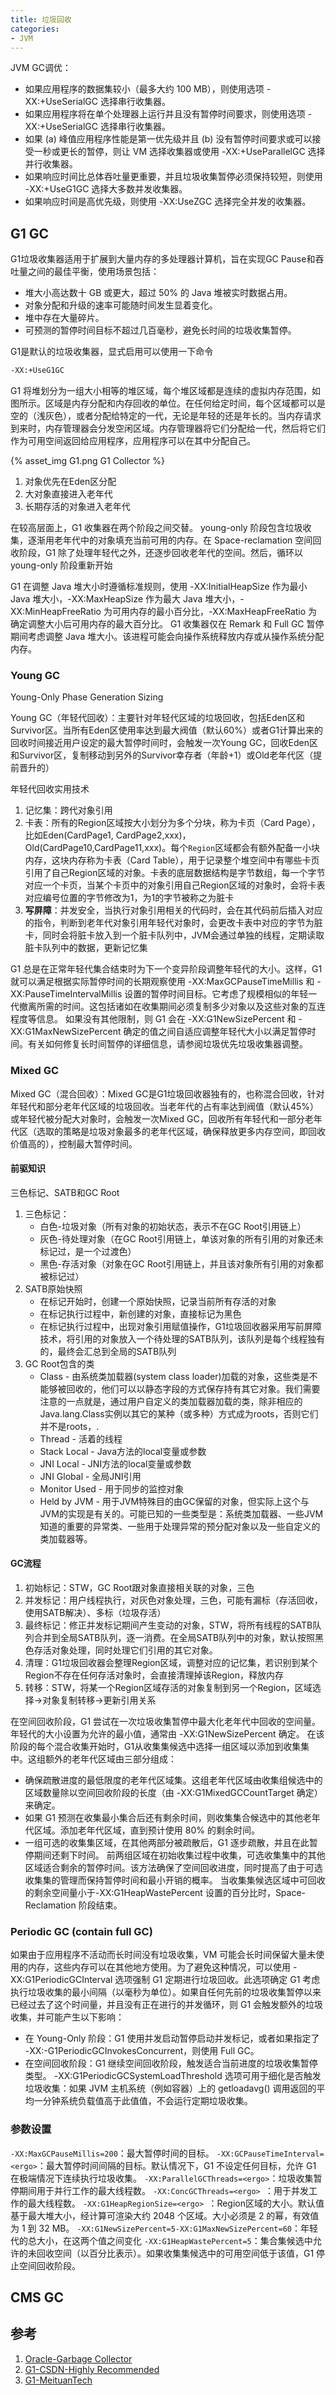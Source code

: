 ```yaml
---
title: 垃圾回收
categories: 
- JVM
---
```

JVM GC调优：
+ 如果应用程序的数据集较小（最多大约 100 MB），则使用选项 -XX:+UseSerialGC 选择串行收集器。
+ 如果应用程序将在单个处理器上运行并且没有暂停时间要求，则使用选项 -XX:+UseSerialGC 选择串行收集器。
+ 如果 (a) 峰值应用程序性能是第一优先级并且 (b) 没有暂停时间要求或可以接受一秒或更长的暂停，则让 VM 选择收集器或使用 -XX:+UseParallelGC 选择并行收集器。
+ 如果响应时间比总体吞吐量更重要，并且垃圾收集暂停必须保持较短，则使用 -XX:+UseG1GC 选择大多数并发收集器。
+ 如果响应时间是高优先级，则使用 -XX:UseZGC 选择完全并发的收集器。
## G1 GC
G1垃圾收集器适用于扩展到大量内存的多处理器计算机，旨在实现GC Pause和吞吐量之间的最佳平衡，使用场景包括：
+ 堆大小高达数十 GB 或更大，超过 50% 的 Java 堆被实时数据占用。
+ 对象分配和升级的速率可能随时间发生显着变化。
+ 堆中存在大量碎片。
+ 可预测的暂停时间目标不超过几百毫秒，避免长时间的垃圾收集暂停。

G1是默认的垃圾收集器，显式启用可以使用一下命令
```bash
-XX:+UseG1GC
```

G1 将堆划分为一组大小相等的堆区域，每个堆区域都是连续的虚拟内存范围，如图所示。区域是内存分配和内存回收的单位。在任何给定时间，每个区域都可以是空的（浅灰色），或者分配给特定的一代，无论是年轻的还是年长的。当内存请求到来时，内存管理器会分发空闲区域。内存管理器将它们分配给一代，然后将它们作为可用空间返回给应用程序，应用程序可以在其中分配自己。

{% asset_img G1.png G1 Collector %}

1. 对象优先在Eden区分配
2. 大对象直接进入老年代
3. 长期存活的对象进入老年代

在较高层面上，G1 收集器在两个阶段之间交替。 young-only 阶段包含垃圾收集，逐渐用老年代中的对象填充当前可用的内存。在 Space-reclamation 空间回收阶段，G1 除了处理年轻代之外，还逐步回收老年代的空间。然后，循环以young-only 阶段重新开始

G1 在调整 Java 堆大小时遵循标准规则，使用 -XX:InitialHeapSize 作为最小 Java 堆大小，-XX:MaxHeapSize 作为最大 Java 堆大小，-XX:MinHeapFreeRatio 为可用内存的最小百分比，-XX:MaxHeapFreeRatio 为确定调整大小后可用内存的最大百分比。 G1 收集器仅在 Remark 和 Full GC 暂停期间考虑调整 Java 堆大小。该进程可能会向操作系统释放内存或从操作系统分配内存。

### Young GC
Young-Only Phase Generation Sizing

Young GC（年轻代回收）：主要针对年轻代区域的垃圾回收，包括Eden区和Survivor区。当所有Eden区使用率达到最大阀值（默认60%）或者G1计算出来的回收时间接近用户设定的最大暂停时间时，会触发一次Young GC，回收Eden区和Survivor区，复制移动到另外的Survivor幸存者（年龄+1）或Old老年代区（提前晋升的）

年轻代回收实用技术
1. 记忆集：跨代对象引用
2. 卡表：所有的Region区域按大小划分为多个分块，称为卡页（Card Page），比如Eden(CardPage1, CardPage2,xxx)，Old(CardPage10,CardPage11,xxx)。每个`Region`区域都会有额外配备一小块内存，这块内存称为卡表（Card Table），用于记录整个堆空间中有哪些卡页引用了自己Region区域的对象。卡表的底层数据结构是字节数组，每一个字节对应一个卡页，当某个卡页中的对象引用自己Region区域的对象时，会将卡表对应编号位置的字节修改为1，为1的字节被称之为脏卡
3. <b>写屏障</b>：并发安全，当执行对象引用相关的代码时，会在其代码前后插入对应的指令，判断到老年代对象引用年轻代对象时，会更改卡表中对应的字节为脏卡，同时会将脏卡放入到一个脏卡队列中，JVM会通过单独的线程，定期读取脏卡队列中的数据，更新记忆集

G1 总是在正常年轻代集合结束时为下一个变异阶段调整年轻代的大小。这样，G1 就可以满足根据实际暂停时间的长期观察使用 -XX:MaxGCPauseTimeMillis 和 -XX:PauseTimeIntervalMillis 设置的暂停时间目标。它考虑了规模相似的年轻一代撤离所需的时间。这包括诸如在收集期间必须复制多少对象以及这些对象的互连程度等信息。
如果没有其他限制，则 G1 会在 -XX:G1NewSizePercent 和 -XX:G1MaxNewSizePercent 确定的值之间自适应调整年轻代大小以满足暂停时间。有关如何修复长时间暂停的详细信息，请参阅垃圾优先垃圾收集器调整。

### Mixed GC

Mixed GC（混合回收）：Mixed GC是G1垃圾回收器独有的，也称混合回收，针对年轻代和部分老年代区域的垃圾回收。当老年代的占有率达到阀值（默认45%）或年轻代被分配大对象时，会触发一次Mixed GC，回收所有年轻代和一部分老年代区（选取的策略是垃圾对象最多的老年代区域，确保释放更多内存空间，即回收价值高的），控制最大暂停时间。

#### 前驱知识
三色标记、SATB和GC Root
1. 三色标记：
   + 白色-垃圾对象（所有对象的初始状态，表示不在GC Root引用链上）
   + 灰色-待处理对象（在GC Root引用链上，单该对象的所有引用的对象还未标记过，是一个过渡色）
   + 黑色-存活对象（对象在GC Root引用链上，并且该对象所有引用的对象都被标记过）
2. SATB原始快照
    + 在标记开始时，创建一个原始快照，记录当前所有存活的对象
    + 在标记执行过程中，新创建的对象，直接标记为黑色
    + 在标记执行过程中，出现对象引用赋值操作，G1垃圾回收器采用写前屏障技术，将引用的对象放入一个待处理的SATB队列，该队列是每个线程独有的，最终会汇总到全局的SATB队列
3. GC Root包含的类
    + Class - 由系统类加载器(system class loader)加载的对象，这些类是不能够被回收的，他们可以以静态字段的方式保存持有其它对象。我们需要注意的一点就是，通过用户自定义的类加载器加载的类，除非相应的Java.lang.Class实例以其它的某种（或多种）方式成为roots，否则它们并不是roots，.
    + Thread - 活着的线程
    + Stack Local - Java方法的local变量或参数
    + JNI Local - JNI方法的local变量或参数
    + JNI Global - 全局JNI引用
    + Monitor Used - 用于同步的监控对象
    + Held by JVM - 用于JVM特殊目的由GC保留的对象，但实际上这个与JVM的实现是有关的。可能已知的一些类型是：系统类加载器、一些JVM知道的重要的异常类、一些用于处理异常的预分配对象以及一些自定义的类加载器等。

#### GC流程
1. 初始标记：STW，GC Root跟对象直接相关联的对象，三色
2. 并发标记：用户线程执行，对灰色对象处理，三色，可能有漏标（存活回收，使用SATB解决）、多标（垃圾存活）
3. 最终标记：修正并发标记期间产生变动的对象，STW，将所有线程的SATB队列合并到全局SATB队列，逐一消费。在全局SATB队列中的对象，默认按照黑色存活对象处理，同时处理它们引用的其它对象。
4. 清理：G1垃圾回收器会整理Region区域，调整对应的记忆集，若识别到某个Region不存在任何存活对象时，会直接清理掉该Region，释放内存
5. 转移：STW，将某一个Region区域存活的对象复制到另一个Region，区域选择->对象复制转移->更新引用关系




在空间回收阶段，G1 尝试在一次垃圾收集暂停中最大化老年代中回收的空间量。年轻代的大小设置为允许的最小值，通常由 -XX:G1NewSizePercent 确定。
在该阶段的每个混合收集开始时，G1从收集集候选中选择一组区域以添加到收集集中。这组额外的老年代区域由三部分组成：
+ 确保疏散进度的最低限度的老年代区域集。这组老年代区域由收集组候选中的区域数量除以空间回收阶段的长度（由 -XX:G1MixedGCCountTarget 确定）来确定。
+ 如果 G1 预测在收集最小集合后还有剩余时间，则收集集合候选中的其他老年代区域。添加老年代区域，直到预计使用 80% 的剩余时间。
+ 一组可选的收集集区域，在其他两部分被疏散后，G1 逐步疏散，并且在此暂停期间还剩下时间。
前两组区域在初始收集过程中收集，可选收集集中的其他区域适合剩余的暂停时间。该方法确保了空间回收进度，同时提高了由于可选收集集的管理而保持暂停时间和最小开销的概率。
当收集集候选区域中可回收的剩余空间量小于-XX:G1HeapWastePercent 设置的百分比时，Space-Reclamation 阶段结束。

### Periodic GC (contain full GC)
如果由于应用程序不活动而长时间没有垃圾收集，VM 可能会长时间保留大量未使用的内存，这些内存可以在其他地方使用。为了避免这种情况，可以使用 -XX:G1PeriodicGCInterval 选项强制 G1 定期进行垃圾回收。此选项确定 G1 考虑执行垃圾收集的最小间隔（以毫秒为单位）。如果自任何先前的垃圾收集暂停以来已经过去了这个时间量，并且没有正在进行的并发循环，则 G1 会触发额外的垃圾收集，并可能产生以下影响：
+ 在 Young-Only 阶段：G1 使用并发启动暂停启动并发标记，或者如果指定了 -XX:-G1PeriodicGCInvokesConcurrent，则使用 Full GC。
+ 在空间回收阶段：G1 继续空间回收阶段，触发适合当前进度的垃圾收集暂停类型。
-XX:G1PeriodicGCSystemLoadThreshold 选项可用于细化是否触发垃圾收集：如果 JVM 主机系统（例如容器）上的 getloadavg() 调用返回的平均一分钟系统负载值高于此值值，不会运行定期垃圾收集。

### 参数设置
`-XX:MaxGCPauseMillis=200`：最大暂停时间的目标。
`-XX:GCPauseTimeInterval=<ergo>`：最大暂停时间间隔的目标。默认情况下，G1 不设定任何目标，允许 G1 在极端情况下连续执行垃圾收集。
`-XX:ParallelGCThreads=<ergo>`：垃圾收集暂停期间用于并行工作的最大线程数。
`-XX:ConcGCThreads=<ergo> `：用于并发工作的最大线程数。
`-XX:G1HeapRegionSize=<ergo> `：Region区域的大小。默认值基于最大堆大小，经计算可渲染大约 2048 个区域。大小必须是 2 的幂，有效值为 1 到 32 MB。
`-XX:G1NewSizePercent=5-XX:G1MaxNewSizePercent=60`：年轻代的总大小，在这两个值之间变化
`-XX:G1HeapWastePercent=5`：集合集候选中允许的未回收空间（以百分比表示）。如果收集集候选中的可用空间低于该值，G1 停止空间回收阶段。

## CMS GC

## 参考
1. [Oracle-Garbage Collector](https://docs.oracle.com/en/java/javase/17/gctuning/garbage-first-g1-garbage-collector1.html#GUID-0394E76A-1A8F-425E-A0D0-B48A3DC82B42)
2. [G1-CSDN-Highly Recommended](https://blog.csdn.net/mm1274889792/article/details/139030273)
3. [G1-MeituanTech](https://tech.meituan.com/2016/09/23/g1.html)